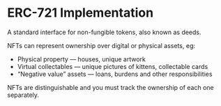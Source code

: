 # ERC-721 Implementation

A standard interface for non-fungible tokens, also known as deeds.

NFTs can represent ownership over digital or physical assets, eg:

* Physical property — houses, unique artwork
* Virtual collectables — unique pictures of kittens, collectable cards
* “Negative value” assets — loans, burdens and other responsibilities

NFTs are distinguishable and you must track the ownership of each one separately.